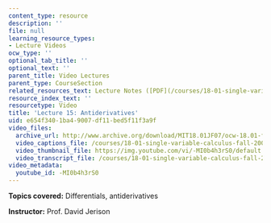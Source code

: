 ```yaml
---
content_type: resource
description: ''
file: null
learning_resource_types:
- Lecture Videos
ocw_type: ''
optional_tab_title: ''
optional_text: ''
parent_title: Video Lectures
parent_type: CourseSection
related_resources_text: Lecture Notes ([PDF](/courses/18-01-single-variable-calculus-fall-2006/resources/lec15))
resource_index_text: ''
resourcetype: Video
title: 'Lecture 15: Antiderivatives'
uid: e654f340-1ba4-9007-df11-bed5f11f3a9f
video_files:
  archive_url: http://www.archive.org/download/MIT18.01JF07/ocw-18.01-f07-lec15_300k.mp4
  video_captions_file: /courses/18-01-single-variable-calculus-fall-2006/792cfff42a3e5cfb90ff6b8bd6c1eab7_-MI0b4h3rS0.vtt
  video_thumbnail_file: https://img.youtube.com/vi/-MI0b4h3rS0/default.jpg
  video_transcript_file: /courses/18-01-single-variable-calculus-fall-2006/e3300a9d4ddf6f5d38c15a2c02b2c07b_-MI0b4h3rS0.pdf
video_metadata:
  youtube_id: -MI0b4h3rS0
---
```


**Topics covered:** Differentials, antiderivatives

**Instructor:** Prof. David Jerison